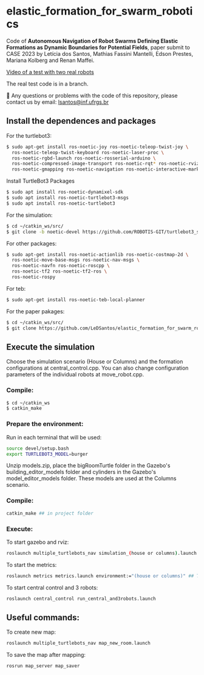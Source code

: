 # elastic_formation_for_swarm_robotics
Code of **Autonomous Navigation of Robot Swarms Defining Elastic Formations as Dynamic Boundaries for Potential Fields**, paper submit to CASE 2023 by Letícia dos Santos, Mathias Fassini Mantelli, Edson Prestes, Mariana Kolberg and Renan Maffei.

[Video of a test with two real robots](https://youtu.be/39oOARJCpic)

The real test code is in a branch.

:robot: Any questions or problems with the code of this repository, please contact us by email: lsantos@inf.ufrgs.br

## Install the dependences and packages

For the turtlebot3:

```sh
$ sudo apt-get install ros-noetic-joy ros-noetic-teleop-twist-joy \
  ros-noetic-teleop-twist-keyboard ros-noetic-laser-proc \
  ros-noetic-rgbd-launch ros-noetic-rosserial-arduino \
  ros-noetic-compressed-image-transport ros-noetic-rqt* ros-noetic-rviz \
  ros-noetic-gmapping ros-noetic-navigation ros-noetic-interactive-markers
```

Install TurtleBot3 Packages

```sh
$ sudo apt install ros-noetic-dynamixel-sdk
$ sudo apt install ros-noetic-turtlebot3-msgs
$ sudo apt install ros-noetic-turtlebot3
```

For the simulation:
```sh
$ cd ~/catkin_ws/src/
$ git clone -b noetic-devel https://github.com/ROBOTIS-GIT/turtlebot3_simulations.git
```

For other packages:
```sh
$ sudo apt-get install ros-noetic-actionlib ros-noetic-costmap-2d \
  ros-noetic-move-base-msgs ros-noetic-nav-msgs \
  ros-noetic-navfn ros-noetic-roscpp \
  ros-noetic-tf2 ros-noetic-tf2-ros \
  ros-noetic-rospy
```

For teb:
```sh
$ sudo apt-get install ros-noetic-teb-local-planner
```

For the paper pakages:
```sh
$ cd ~/catkin_ws/src/
$ git clone https://github.com/LeDSantos/elastic_formation_for_swarm_robotics.git
```

## Execute the simulation

Choose the simulation scenario (House or Columns) and the formation configurations at central_control.cpp. You can also change configuration parameters of the individual robots at move_robot.cpp.

### Compile:

```sh
$ cd ~/catkin_ws
$ catkin_make
```

### Prepare the environment:

Run in each terminal that will be used:
```sh
source devel/setup.bash
export TURTLEBOT3_MODEL=burger
```

Unzip models.zip, place the bigRoomTurtle folder in the Gazebo's building_editor_models folder and cylinders in the Gazebo's model_editor_models folder. These models are used at the Columns scenario.

<!-- Descompacte modelos.zip, coloque a pasta bigRoomTurtle na pasta building_editor_models do Gazebo e cylinders na pasta model_editor_models do Gazebo. Esses modelos são utilizados no cenário colunas. -->

### Compile:

```sh
catkin_make ## in project folder
```

### Execute:

To start gazebo and rviz:
```sh
roslaunch multiple_turtlebots_nav simulation_(house or columns).launch ## there are some rviz configs at src/multiple_turtlebots_nav/navigation
```

To start the metrics:
```sh
roslaunch metrics metrics.launch environment:="(house or columns)" ## THIS IS OPTIONAL
```

To start central control and 3 robots:
```sh
roslaunch central_control run_central_and3robots.launch
```

## Useful commands:

To create new map:
```sh
roslaunch multiple_turtlebots_nav map_new_room.launch
```
To save the map after mapping:
```sh
rosrun map_server map_saver
```
